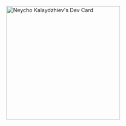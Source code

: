 <a href="https://app.daily.dev/neychok"><img src="https://api.daily.dev/devcards/3185c9cf84a549058c24f47db55a592d.png?r=vai" width="300" alt="Neycho Kalaydzhiev's Dev Card"/></a>
